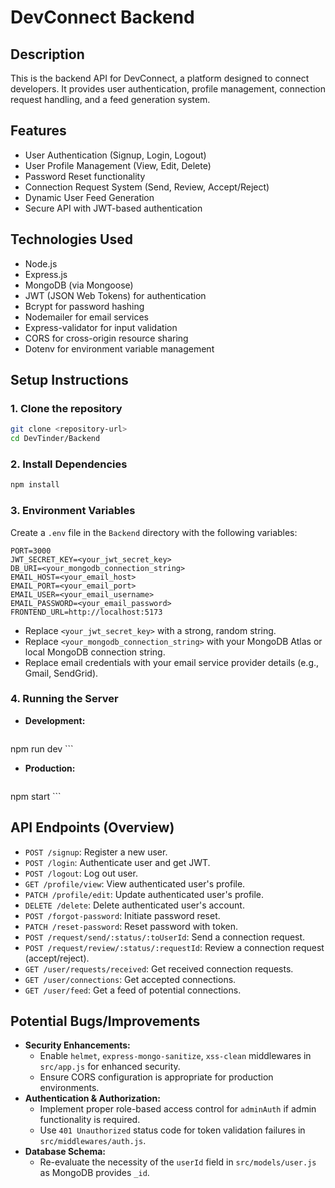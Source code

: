 # DevConnect Backend

## Description
This is the backend API for DevConnect, a platform designed to connect developers. It provides user authentication, profile management, connection request handling, and a feed generation system.

## Features
*   User Authentication (Signup, Login, Logout)
*   User Profile Management (View, Edit, Delete)
*   Password Reset functionality
*   Connection Request System (Send, Review, Accept/Reject)
*   Dynamic User Feed Generation
*   Secure API with JWT-based authentication

## Technologies Used
*   Node.js
*   Express.js
*   MongoDB (via Mongoose)
*   JWT (JSON Web Tokens) for authentication
*   Bcrypt for password hashing
*   Nodemailer for email services
*   Express-validator for input validation
*   CORS for cross-origin resource sharing
*   Dotenv for environment variable management

## Setup Instructions

### 1. Clone the repository
```bash
git clone <repository-url>
cd DevTinder/Backend
```

### 2. Install Dependencies
```bash
npm install
```

### 3. Environment Variables
Create a `.env` file in the `Backend` directory with the following variables:
```
PORT=3000
JWT_SECRET_KEY=<your_jwt_secret_key>
DB_URI=<your_mongodb_connection_string>
EMAIL_HOST=<your_email_host>
EMAIL_PORT=<your_email_port>
EMAIL_USER=<your_email_username>
EMAIL_PASSWORD=<your_email_password>
FRONTEND_URL=http://localhost:5173
```
*   Replace `<your_jwt_secret_key>` with a strong, random string.
*   Replace `<your_mongodb_connection_string>` with your MongoDB Atlas or local MongoDB connection string.
*   Replace email credentials with your email service provider details (e.g., Gmail, SendGrid).

### 4. Running the Server
*   **Development:**
    ```
npm run dev
    ```
*   **Production:**
    ```
npm start
    ```

## API Endpoints (Overview)

*   `POST /signup`: Register a new user.
*   `POST /login`: Authenticate user and get JWT.
*   `POST /logout`: Log out user.
*   `GET /profile/view`: View authenticated user's profile.
*   `PATCH /profile/edit`: Update authenticated user's profile.
*   `DELETE /delete`: Delete authenticated user's account.
*   `POST /forgot-password`: Initiate password reset.
*   `PATCH /reset-password`: Reset password with token.
*   `POST /request/send/:status/:toUserId`: Send a connection request.
*   `POST /request/review/:status/:requestId`: Review a connection request (accept/reject).
*   `GET /user/requests/received`: Get received connection requests.
*   `GET /user/connections`: Get accepted connections.
*   `GET /user/feed`: Get a feed of potential connections.

## Potential Bugs/Improvements

*   **Security Enhancements:**
    *   Enable `helmet`, `express-mongo-sanitize`, `xss-clean` middlewares in `src/app.js` for enhanced security.
    *   Ensure CORS configuration is appropriate for production environments.
*   **Authentication & Authorization:**
    *   Implement proper role-based access control for `adminAuth` if admin functionality is required.
    *   Use `401 Unauthorized` status code for token validation failures in `src/middlewares/auth.js`.
*   **Database Schema:**
    *   Re-evaluate the necessity of the `userId` field in `src/models/user.js` as MongoDB provides `_id`.
